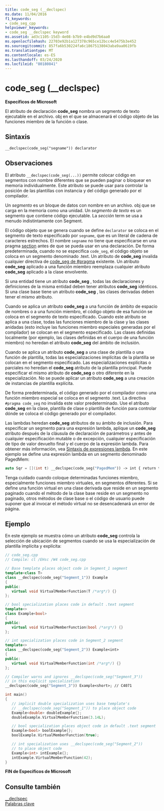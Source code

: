 ```yaml
---
title: code_seg (__declspec)
ms.date: 11/04/2016
f1_keywords:
- code_seg_cpp
helpviewer_keywords:
- code_seg __declspec keyword
ms.assetid: ad3c1105-15d3-4e08-b7b9-e4bd9d7b6aa0
ms.openlocfilehash: 22703e92b1a127378c965ce12bcc4e5475b3e452
ms.sourcegitcommit: 857fa6b530224fa6c18675138043aba9aa0619fb
ms.translationtype: MT
ms.contentlocale: es-ES
ms.lasthandoff: 03/24/2020
ms.locfileid: "80180841"
---
```

# <a name="code_seg-__declspec"></a>code_seg (__declspec)

**Específicos de Microsoft**

El atributo de declaración **code_seg** nombra un segmento de texto ejecutable en el archivo. obj en el que se almacenará el código objeto de las funciones miembro de la función o clase.

## <a name="syntax"></a>Sintaxis

```
__declspec(code_seg("segname")) declarator
```

## <a name="remarks"></a>Observaciones

El atributo `__declspec(code_seg(...))` permite colocar código en segmentos con nombre diferentes que se pueden paginar o bloquear en memoria individualmente. Este atributo se puede usar para controlar la posición de las plantillas con instancia y del código generado por el compilador.

Un *segmento* es un bloque de datos con nombre en un archivo. obj que se carga en la memoria como una unidad. Un *segmento de texto* es un segmento que contiene código ejecutable. La *sección* term se usa a menudo indistintamente con Segment.

El código objeto que se genera cuando se define `declarator` se coloca en el segmento de texto especificado por `segname`, que es un literal de cadena de caracteres estrechos. El nombre `segname` no tiene que especificarse en una pragma [section](../preprocessor/section.md) antes de que se pueda usar en una declaración. De forma predeterminada, cuando no se especifica `code_seg`, el código objeto se coloca en un segmento denominado .text. Un atributo de **code_seg** invalida cualquier directiva de [code_seg de #pragma](../preprocessor/code-seg.md) existente. Un atributo **code_seg** aplicado a una función miembro reemplaza cualquier atributo **code_seg** aplicado a la clase envolvente.

Si una entidad tiene un atributo **code_seg** , todas las declaraciones y definiciones de la misma entidad deben tener atributos **code_seg** idénticos. Si una clase base tiene un atributo **code_seg** , las clases derivadas deben tener el mismo atributo.

Cuando se aplica un atributo **code_seg** a una función de ámbito de espacio de nombres o a una función miembro, el código objeto de esa función se coloca en el segmento de texto especificado. Cuando este atributo se aplica a una clase, todas las funciones miembro de la clase y las clases anidadas (esto incluye las funciones miembro especiales generadas por el compilador) se colocan en el segmento especificado. Las clases definidas localmente (por ejemplo, las clases definidas en el cuerpo de una función miembro) no heredan el atributo **code_seg** del ámbito de inclusión.

Cuando se aplica un atributo **code_seg** a una clase de plantilla o una función de plantilla, todas las especializaciones implícitas de la plantilla se colocan en el segmento especificado. Las especializaciones explícitas o parciales no heredan el **code_seg** atributo de la plantilla principal. Puede especificar el mismo atributo de **code_seg** o otro diferente en la especialización. No se puede aplicar un atributo **code_seg** a una creación de instancias de plantilla explícita.

De forma predeterminada, el código generado por el compilador como una función miembro especial se coloca en el segmento .text. La directiva `#pragma code_seg` no invalida este valor predeterminado. Use el atributo **code_seg** en la clase, plantilla de clase o plantilla de función para controlar dónde se coloca el código generado por el compilador.

Las lambdas heredan **code_seg** atributos de su ámbito de inclusión. Para especificar un segmento para una expresión lambda, aplique un **code_seg** atributo después de la cláusula de declaración de parámetros y antes de cualquier especificación mutable o de excepción, cualquier especificación de tipo de valor devuelto final y el cuerpo de la expresión lambda. Para obtener más información, vea [Sintaxis de expresiones lambda](../cpp/lambda-expression-syntax.md). En este ejemplo se define una expresión lambda en un segmento denominado PagedMem:

```cpp
auto Sqr = [](int t) __declspec(code_seg("PagedMem")) -> int { return t*t; };
```

Tenga cuidado cuando coloque determinadas funciones miembro, especialmente funciones miembro virtuales, en segmentos diferentes. Si se define una función virtual en una clase derivada que reside en un segmento paginado cuando el método de la clase base reside en un segmento no paginado, otros métodos de clase base o el código de usuario puede suponer que al invocar el método virtual no se desencadenará un error de página.

## <a name="example"></a>Ejemplo

En este ejemplo se muestra cómo un atributo **code_seg** controla la selección de ubicación de segmentos cuando se usa la especialización de plantilla implícita y explícita:

```cpp
// code_seg.cpp
// Compile: cl /EHsc /W4 code_seg.cpp

// Base template places object code in Segment_1 segment
template<class T>
class __declspec(code_seg("Segment_1")) Example
{
public:
   virtual void VirtualMemberFunction(T /*arg*/) {}
};

// bool specialization places code in default .text segment
template<>
class Example<bool>
{
public:
   virtual void VirtualMemberFunction(bool /*arg*/) {}
};

// int specialization places code in Segment_2 segment
template<>
class __declspec(code_seg("Segment_2")) Example<int>
{
public:
   virtual void VirtualMemberFunction(int /*arg*/) {}
};

// Compiler warns and ignores __declspec(code_seg("Segment_3"))
// in this explicit specialization
__declspec(code_seg("Segment_3")) Example<short>; // C4071

int main()
{
   // implicit double specialization uses base template's
   // __declspec(code_seg("Segment_1")) to place object code
   Example<double> doubleExample{};
   doubleExample.VirtualMemberFunction(3.14L);

   // bool specialization places object code in default .text segment
   Example<bool> boolExample{};
   boolExample.VirtualMemberFunction(true);

   // int specialization uses __declspec(code_seg("Segment_2"))
   // to place object code
   Example<int> intExample{};
   intExample.VirtualMemberFunction(42);
}
```

**FIN de Específicos de Microsoft**

## <a name="see-also"></a>Consulte también

[__declspec](../cpp/declspec.md)<br/>
[Palabras clave](../cpp/keywords-cpp.md)
